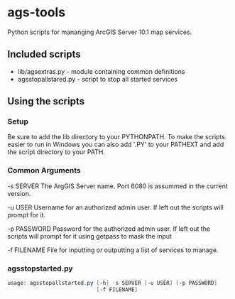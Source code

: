 # ags-tools

Python scripts for mananging ArcGIS Server 10.1 map services.

## Included scripts

* lib/agsextras.py - module containing common definitions
* agsstopallstared.py - script to stop all started services

## Using the scripts

### Setup

Be sure to add the lib directory to your PYTHONPATH.  To make the scripts easier to run in Windows you can also add '.PY' to your PATHEXT and add the script directory to your PATH.

### Common Arguments
-s SERVER
  The ArgGIS Server name.  Port 6080 is assummed in the current version.

-u USER
  Username for an authorized admin user.  If left out the scripts will prompt for it.

-p PASSWORD
  Password for the authorized admin user.  If left out the scripts will prompt for it using getpass to mask the input
  
-f FILENAME
  File for inputting or outputting a list of services to manage.
  
### agsstopstarted.py

```PowerShell
usage: agsstopallstarted.py [-h] -s SERVER [-u USER] [-p PASSWORD]
                            [-f FILENAME]
```
